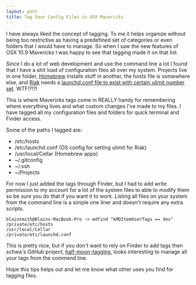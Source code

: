 ```yaml
---
layout: post
title: Tag Your Config Files in OSX Mavericks
---
```

I have always liked the concept of tagging. To me it helps organize without being too restrictive as having a predefined set of categories or even folders that I would have to manage. So when I saw the new features of OSX 10.9 Mavericks I was happy to see that tagging made it on that list.

Since I do a lot of web development and use the command line a lot I found that I have a shit load of configuration files all over my system. Projects live in one folder, [Homebrew](http://brew.sh/) installs stuff in another, the hosts file is somewhere else, and [Riak](http://basho.com/riak/) needs a [launchd.conf file to exist with certain ulimit number set](http://docs.basho.com/riak/1.3.1/cookbooks/Open-Files-Limit/#Mac-OS-X). WTF!?!?!

This is where Mavericks tags come in REALLY handy for remembering where everything lives and what custom changes I've made to my files. I have tagged all my configuration files and folders for quick terminal and Finder access.

Some of the paths I tagged are:

- /etc/hosts
- /etc/launchd.conf (OS config for setting ulimit for Riak)
- /usr/local/Cellar (Homebrew apps)
- ~/.gitconfig
- ~/.ssh
- ~/Projects

For now I just added the tags through Finder, but I had to add write permission to my account for a lot of the system files to able to modify them so be sure you do that if you want it to work. Listing all files on your system from the command line is a simple one liner and doesn't require any extra scripts.

    blainsmith@Blains-MacBook-Pro ~> mdfind "kMDItemUserTags == dev"
    /private/etc/hosts
    /usr/local/Cellar
    /private/etc/launchd.conf

This is pretty nice, but if you don't want to rely on Finder to add tags then schwa's GitHub project, [half-moon-tagging](https://github.com/schwa/half-moon-tagging), looks interesting to manage all your tags from the commend line.

Hope this tips helps out and let me know what other uses you find for tagging files.